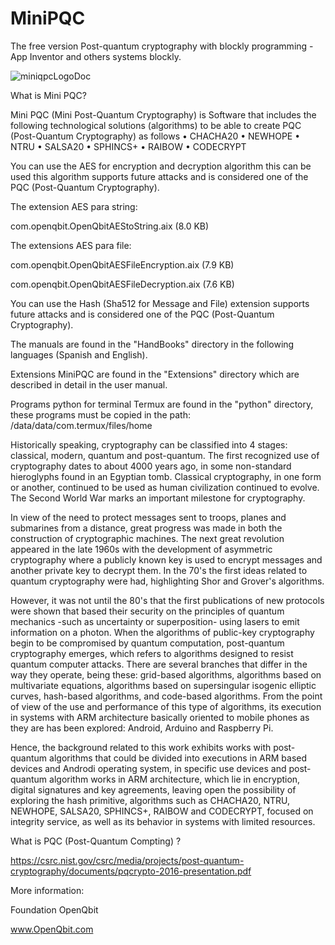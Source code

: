 # MiniPQC
The free version Post-quantum cryptography with blockly programming - App Inventor and others systems blockly.

![miniqpcLogoDoc](https://user-images.githubusercontent.com/60530547/89971478-f07cdb00-dc20-11ea-9af3-5867004c7019.png)

What is Mini PQC?

Mini PQC (Mini Post-Quantum Cryptography) is Software that includes the following technological solutions (algorithms) to be able to create PQC (Post-Quantum Cryptography) as follows
•	CHACHA20
•	NEWHOPE
•	NTRU
•	SALSA20
•	SPHINCS+ 
•	RAIBOW
•	CODECRYPT

You can use the AES for encryption and decryption algorithm this can be used this algorithm supports future attacks and is considered one of the PQC (Post-Quantum Cryptography).

The extension AES para string:

com.openqbit.OpenQbitAEStoString.aix (8.0 KB)

The extensions AES para file:

com.openqbit.OpenQbitAESFileEncryption.aix (7.9 KB)

com.openqbit.OpenQbitAESFileDecryption.aix (7.6 KB)


You can use the Hash (Sha512 for Message and File) extension supports future attacks and is considered one of the PQC (Post-Quantum Cryptography).


The manuals are found in the "HandBooks" directory in the following languages ​​(Spanish and English).

Extensions MiniPQC are found in the "Extensions" directory which are described in detail in the user manual.

Programs python for terminal Termux are found in the "python" directory, these programs must be copied in the path: /data/data/com.termux/files/home

Historically speaking, cryptography can be classified into 4 stages: classical, modern, quantum and post-quantum. The first recognized use of cryptography dates to about 4000 years ago, in some non-standard hieroglyphs found in an Egyptian tomb. Classical cryptography, in one form or another, continued to be used as human civilization continued to evolve.
The Second World War marks an important milestone for cryptography. 

In view of the need to protect messages sent to troops, planes and submarines from a distance, great progress was made in both the construction of cryptographic machines.
The next great revolution appeared in the late 1960s with the development of asymmetric cryptography where a publicly known key is used to encrypt messages and another private key to decrypt them.
In the 70's the first ideas related to quantum cryptography were had, highlighting Shor and Grover's algorithms. 

However, it was not until the 80's that the first publications of new protocols were shown that based their security on the principles of quantum mechanics -such as uncertainty or superposition- using lasers to emit information on a photon.
When the algorithms of public-key cryptography begin to be compromised by quantum computation, post-quantum cryptography emerges, which refers to algorithms designed to resist quantum computer attacks. There are several branches that differ in the way they operate, being these: grid-based algorithms, algorithms based on multivariate equations, algorithms based on supersingular isogenic elliptic curves, hash-based algorithms, and code-based algorithms.
From the point of view of the use and performance of this type of algorithms, its execution in systems with ARM architecture basically oriented to mobile phones as they are has been explored: Android, Arduino and Raspberry Pi. 

Hence, the background related to this work exhibits works with post-quantum algorithms that could be divided into executions in ARM based devices and Androdi operating system, in specific use devices and post-quantum algorithm works in ARM architecture, which lie in encryption, digital signatures and key agreements, leaving open the possibility of exploring the hash primitive, algorithms such as CHACHA20, NTRU, NEWHOPE, SALSA20, SPHINCS+, RAIBOW and CODECRYPT, focused on integrity service, as well as its behavior in systems with limited resources.

What is PQC (Post-Quantum Compting) ?

https://csrc.nist.gov/csrc/media/projects/post-quantum-cryptography/documents/pqcrypto-2016-presentation.pdf

More information:

Foundation OpenQbit

www.OpenQbit.com




